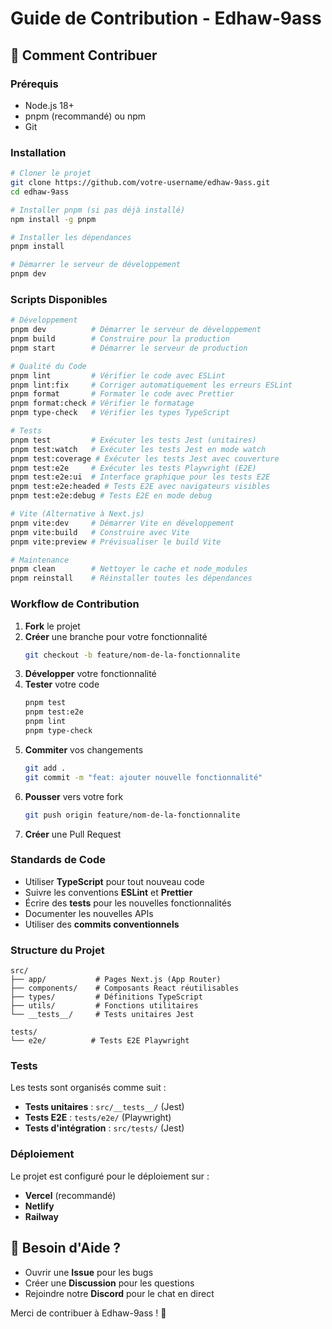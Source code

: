 # Guide de Contribution - Edhaw-9ass

## 🚀 Comment Contribuer

### Prérequis

- Node.js 18+
- pnpm (recommandé) ou npm
- Git

### Installation

```bash
# Cloner le projet
git clone https://github.com/votre-username/edhaw-9ass.git
cd edhaw-9ass

# Installer pnpm (si pas déjà installé)
npm install -g pnpm

# Installer les dépendances
pnpm install

# Démarrer le serveur de développement
pnpm dev
```

### Scripts Disponibles

```bash
# Développement
pnpm dev          # Démarrer le serveur de développement
pnpm build        # Construire pour la production
pnpm start        # Démarrer le serveur de production

# Qualité du Code
pnpm lint         # Vérifier le code avec ESLint
pnpm lint:fix     # Corriger automatiquement les erreurs ESLint
pnpm format       # Formater le code avec Prettier
pnpm format:check # Vérifier le formatage
pnpm type-check   # Vérifier les types TypeScript

# Tests
pnpm test         # Exécuter les tests Jest (unitaires)
pnpm test:watch   # Exécuter les tests Jest en mode watch
pnpm test:coverage # Exécuter les tests Jest avec couverture
pnpm test:e2e     # Exécuter les tests Playwright (E2E)
pnpm test:e2e:ui  # Interface graphique pour les tests E2E
pnpm test:e2e:headed # Tests E2E avec navigateurs visibles
pnpm test:e2e:debug # Tests E2E en mode debug

# Vite (Alternative à Next.js)
pnpm vite:dev     # Démarrer Vite en développement
pnpm vite:build   # Construire avec Vite
pnpm vite:preview # Prévisualiser le build Vite

# Maintenance
pnpm clean        # Nettoyer le cache et node_modules
pnpm reinstall    # Réinstaller toutes les dépendances
```

### Workflow de Contribution

1. **Fork** le projet
2. **Créer** une branche pour votre fonctionnalité
   ```bash
   git checkout -b feature/nom-de-la-fonctionnalite
   ```
3. **Développer** votre fonctionnalité
4. **Tester** votre code
   ```bash
   pnpm test
   pnpm test:e2e
   pnpm lint
   pnpm type-check
   ```
5. **Commiter** vos changements
   ```bash
   git add .
   git commit -m "feat: ajouter nouvelle fonctionnalité"
   ```
6. **Pousser** vers votre fork
   ```bash
   git push origin feature/nom-de-la-fonctionnalite
   ```
7. **Créer** une Pull Request

### Standards de Code

- Utiliser **TypeScript** pour tout nouveau code
- Suivre les conventions **ESLint** et **Prettier**
- Écrire des **tests** pour les nouvelles fonctionnalités
- Documenter les nouvelles APIs
- Utiliser des **commits conventionnels**

### Structure du Projet

```
src/
├── app/           # Pages Next.js (App Router)
├── components/    # Composants React réutilisables
├── types/         # Définitions TypeScript
├── utils/         # Fonctions utilitaires
└── __tests__/     # Tests unitaires Jest

tests/
└── e2e/          # Tests E2E Playwright
```

### Tests

Les tests sont organisés comme suit :

- **Tests unitaires** : `src/__tests__/` (Jest)
- **Tests E2E** : `tests/e2e/` (Playwright)
- **Tests d'intégration** : `src/tests/` (Jest)

### Déploiement

Le projet est configuré pour le déploiement sur :

- **Vercel** (recommandé)
- **Netlify**
- **Railway**

## 🤝 Besoin d'Aide ?

- Ouvrir une **Issue** pour les bugs
- Créer une **Discussion** pour les questions
- Rejoindre notre **Discord** pour le chat en direct

Merci de contribuer à Edhaw-9ass ! 🌟
